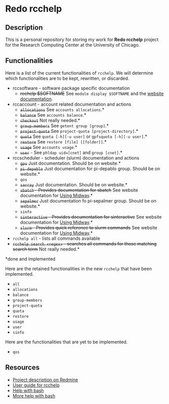 # Redo rcchelp

## Description

This is a personal repository for storing my work for **Redo rcchelp** project for the Research Computing Center at the University of Chicago.

## Functionalities

Here is a list of the current functionalities of `rcchelp`. We will determine which functionalities are to be kept, rewritten, or discarded.

* rccsoftware - software package specific documentation
  * ~~rcchelp $SOFTNAME~~ See `module display $SOFTNAME` and the [website documentation](https://rcc.uchicago.edu/docs/).
* rccaccount - account related documentation and actions
  * ~~`allocations`~~ See `accounts allocations`.*
  * ~~`balance`~~ See `accounts balance`.*
  * ~~`checkout`~~ Not really needed.*
  * ~~`group-members`~~ See `getent group [group]`.*
  * ~~`project-quota`~~ See `project-quota [project-directory]`.*
  * ~~`quota`~~ See `quota [-h][-u user]` or `gpfsquota [-h][-u user]`.*
  * ~~`restore`~~ See `restore [file] [[folder]]`.*
  * ~~`usage`~~ See `accounts usage`.*
  * ~~`user`~~ - See `phldap uid=[cnet]` and `group [cnet]`.*
* rccscheduler - scheduler (slurm) documentation and actions
  * ~~`gpu`~~ Just documentation. Should be on website.*
  * ~~`pi-depablo`~~ Just documentation for pi-depablo group. Should be on website.*
  * `qos`
  * ~~`sarray`~~ Just documentation. Should be on website.*
  * ~~`sbatch` - Provides documentation for sbatch~~ See website documentation for [Using Midway](https://rcc.uchicago.edu/docs/using-midway/index.html).*
  * ~~`sepalmer`~~ Just documentation fo pi-sepalmer group. Should be on website.*
  * `sinfo`
  * ~~`sinteractive` - Provides documentation for sinteractive~~ See website documentation for [Using Midway](https://rcc.uchicago.edu/docs/using-midway/index.html).*
  * ~~`slurm` - Provides quick reference to slurm commands~~ See website documentation for [Using Midway](https://rcc.uchicago.edu/docs/using-midway/index.html).*
* `rcchelp all` - lists all commands available
* ~~`rcchelp search <regex>` - searches all commands for those matching search term~~ Not really needed.*

\*done and implemented

Here are the retained functionalities in the new `rcchelp` that have been implemented.

* `all`
* `allocations`
* `balance`
* `group-members`
* `project-quota`
* `quota`
* `restore`
* `usage`
* `user`
* `sinfo`

Here are the functionalities that are yet to be implemented.

* `qos`

## Resources

* [Project description on Redmine](https://w3.rcc.uchicago.edu/redmine/projects/rcc/wiki/Redo_rcchelp)
* [User guide for rcchelp](https://w3.rcc.uchicago.edu/redmine/projects/rcc/wiki/Rcchelp_User_Guide)
* [Help with bash](http://tldp.org/HOWTO/Bash-Prog-Intro-HOWTO.html)
* [More help with bash](http://tldp.org/LDP/Bash-Beginners-Guide/html/index.html)

